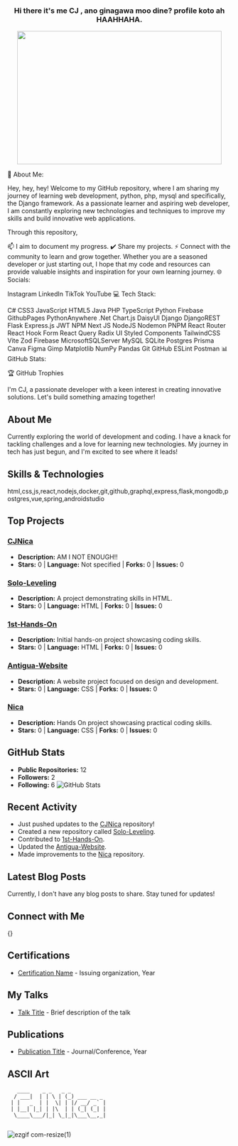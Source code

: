 ### <center>  Hi there it's me CJ , ano ginagawa moo dine? profile koto ah HAAHHAHA.</center>

<p align="center">
  <img width="460" height="300" src="![eyy](https://github.com/user-attachments/assets/94f84983-d01b-4bba-aa62-334d417d4b2d) " >
</p>

💫 About Me:

Hey, hey, hey! Welcome to my GitHub repository, where I am sharing my journey of learning web development, python, php, mysql and specifically, the Django framework. As a passionate learner and aspiring web developer, I am constantly exploring new technologies and techniques to improve my skills and build innovative web applications.

Through this repository,

📫 I aim to document my progress.
✔️ Share my projects.
⚡ Connect with the community to learn and grow together.
Whether you are a seasoned developer or just starting out, I hope that my code and resources can provide valuable insights and inspiration for your own learning journey.
🌐 Socials:

Instagram LinkedIn TikTok YouTube
💻 Tech Stack:

C# CSS3 JavaScript HTML5 Java PHP TypeScript Python Firebase GithubPages PythonAnywhere .Net Chart.js DaisyUI Django DjangoREST Flask Express.js JWT NPM Next JS NodeJS Nodemon PNPM React Router React Hook Form React Query Radix UI Styled Components TailwindCSS Vite Zod Firebase MicrosoftSQLServer MySQL SQLite Postgres Prisma Canva Figma Gimp Matplotlib NumPy Pandas Git GitHub ESLint Postman
📊 GitHub Stats:



🏆 GitHub Trophies



I'm CJ, a passionate developer with a keen interest in creating innovative solutions. Let's build something amazing together!

## About Me

Currently exploring the world of development and coding. I have a knack for tackling challenges and a love for learning new technologies. My journey in tech has just begun, and I'm excited to see where it leads!

## Skills & Technologies

html,css,js,react,nodejs,docker,git,github,graphql,express,flask,mongodb,postgres,vue,spring,androidstudio

## Top Projects

### [CJNica](https://github.com/CJNica/CJNica)
- **Description:** AM I NOT ENOUGH!!
- **Stars:** 0 | **Language:** Not specified | **Forks:** 0 | **Issues:** 0

### [Solo-Leveling](https://github.com/CJNica/Solo-Leveling)
- **Description:** A project demonstrating skills in HTML.
- **Stars:** 0 | **Language:** HTML | **Forks:** 0 | **Issues:** 0

### [1st-Hands-On](https://github.com/CJNica/1st-Hands-On)
- **Description:** Initial hands-on project showcasing coding skills.
- **Stars:** 0 | **Language:** HTML | **Forks:** 0 | **Issues:** 0

### [Antigua-Website](https://github.com/CJNica/Antigua-Website)
- **Description:** A website project focused on design and development.
- **Stars:** 0 | **Language:** CSS | **Forks:** 0 | **Issues:** 0

### [Nica](https://github.com/CJNica/Nica)
- **Description:** Hands On project showcasing practical coding skills.
- **Stars:** 0 | **Language:** CSS | **Forks:** 0 | **Issues:** 0

## GitHub Stats

- **Public Repositories:** 12
- **Followers:** 2
- **Following:** 6
![GitHub Stats](https://github-readme-stats.vercel.app/api?username=CJNica&show_icons=true&hide_title=true&count_private=true&theme=radical)

## Recent Activity

- Just pushed updates to the [CJNica](https://github.com/CJNica/CJNica) repository!
- Created a new repository called [Solo-Leveling](https://github.com/CJNica/Solo-Leveling).
- Contributed to [1st-Hands-On](https://github.com/CJNica/1st-Hands-On).
- Updated the [Antigua-Website](https://github.com/CJNica/Antigua-Website).
- Made improvements to the [Nica](https://github.com/CJNica/Nica) repository.

## Latest Blog Posts

Currently, I don't have any blog posts to share. Stay tuned for updates!

## Connect with Me

{}

## Certifications

- [Certification Name](link-to-certificate) - Issuing organization, Year

## My Talks

- [Talk Title](link-to-talk) - Brief description of the talk

## Publications

- [Publication Title](link-to-publication) - Journal/Conference, Year

## ASCII Art

```
   ____    _ _   _ _           
  / ___|  | | \ | (_) ___ __ _ 
 | |   _  | |  \| | |/ __/ _` |
 | |__| |_| | |\  | | (_| (_| |
  \____\___/|_| \_|_|\___\__,_|
                               
```

![ezgif com-resize(1)](https://github.com/user-attachments/assets/46018214-95f4-451a-9bdd-beffbcfade0c)


